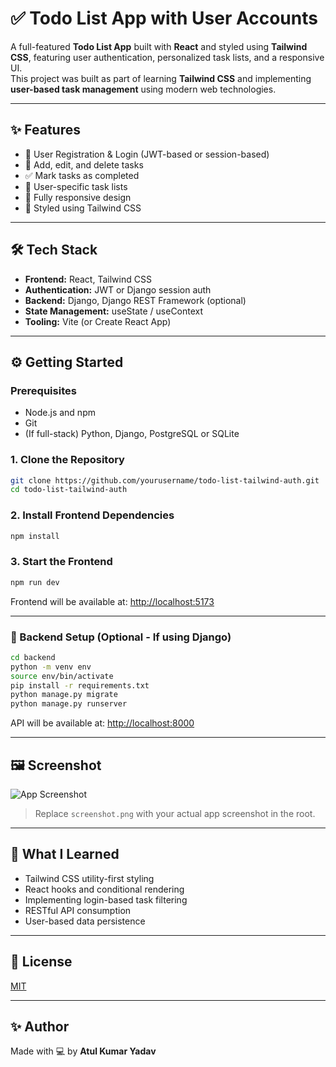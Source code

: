 # ✅ Todo List App with User Accounts

A full-featured **Todo List App** built with **React** and styled using **Tailwind CSS**, featuring user authentication, personalized task lists, and a responsive UI.  
This project was built as part of learning **Tailwind CSS** and implementing **user-based task management** using modern web technologies.

---

## ✨ Features

- 🔐 User Registration & Login (JWT-based or session-based)
- 📝 Add, edit, and delete tasks
- ✅ Mark tasks as completed
- 👤 User-specific task lists
- 📱 Fully responsive design
- 💅 Styled using Tailwind CSS

---

## 🛠 Tech Stack

- **Frontend:** React, Tailwind CSS
- **Authentication:** JWT or Django session auth
- **Backend:** Django, Django REST Framework (optional)
- **State Management:** useState / useContext
- **Tooling:** Vite (or Create React App)

---

## ⚙️ Getting Started

### Prerequisites

- Node.js and npm
- Git
- (If full-stack) Python, Django, PostgreSQL or SQLite

### 1. Clone the Repository

```bash
git clone https://github.com/yourusername/todo-list-tailwind-auth.git
cd todo-list-tailwind-auth
```

### 2. Install Frontend Dependencies

```bash
npm install
```

### 3. Start the Frontend

```bash
npm run dev
```

Frontend will be available at: [http://localhost:5173](http://localhost:5173)

---

### 🔁 Backend Setup (Optional - If using Django)

```bash
cd backend
python -m venv env
source env/bin/activate
pip install -r requirements.txt
python manage.py migrate
python manage.py runserver
```

API will be available at: [http://localhost:8000](http://localhost:8000)

---

## 🖼️ Screenshot

![App Screenshot](./screenshot.png)

> Replace `screenshot.png` with your actual app screenshot in the root.

---

## 🧠 What I Learned

- Tailwind CSS utility-first styling
- React hooks and conditional rendering
- Implementing login-based task filtering
- RESTful API consumption
- User-based data persistence

---

## 📄 License

[MIT](LICENSE)

---

## ✨ Author

Made with 💻 by **Atul Kumar Yadav**
